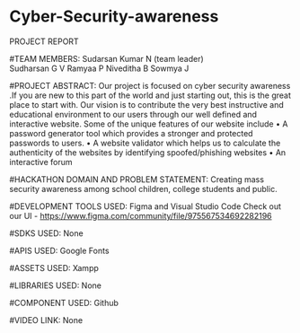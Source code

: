 # Cyber-Security-awareness
PROJECT REPORT

#TEAM MEMBERS:
Sudarsan Kumar N (team leader)  
Sudharsan G V
Ramyaa P
Niveditha B
Sowmya J

#PROJECT ABSTRACT:
Our project is focused on cyber security awareness .If you are new to this part of the world and just starting out, this is the great place to start with. Our vision is to contribute the very best instructive and educational environment to our users through our well defined and interactive website. 
Some of the unique features of our website include
•	A password generator tool which provides a stronger and protected passwords to users. 
•	A website validator which helps us to calculate the authenticity of the websites by identifying spoofed/phishing websites 
•	An interactive forum

#HACKATHON DOMAIN AND PROBLEM STATEMENT:
Creating mass security awareness among school children, college students and public.

#DEVELOPMENT TOOLS USED:
Figma and Visual Studio Code
Check out our UI - https://www.figma.com/community/file/975567534692282196

#SDKS USED:
None

#APIS USED:
Google Fonts

#ASSETS USED:
Xampp

#LIBRARIES USED:
None

#COMPONENT USED:
Github

#VIDEO LINK:
None

